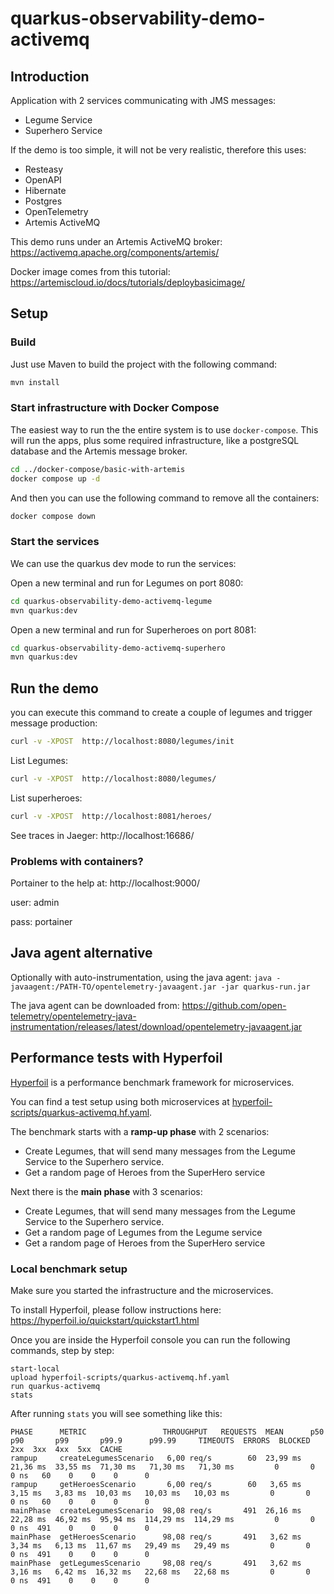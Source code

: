 
# quarkus-observability-demo-activemq

## Introduction

Application with 2 services communicating with JMS messages:
* Legume Service
* Superhero Service

If the demo is too simple, it will not be very realistic, therefore this uses:

- Resteasy
- OpenAPI
- Hibernate
- Postgres
- OpenTelemetry
- Artemis ActiveMQ

This demo runs under an Artemis ActiveMQ broker:
https://activemq.apache.org/components/artemis/

Docker image comes from this tutorial:
https://artemiscloud.io/docs/tutorials/deploybasicimage/

## Setup

### Build
Just use Maven to build the project with the following command:

```bash
mvn install
```
### Start infrastructure with Docker Compose

The easiest way to run the the entire system is to use `docker-compose`. This will run the apps, plus some
required infrastructure, like a postgreSQL database and the Artemis message broker.

```bash
cd ../docker-compose/basic-with-artemis
docker compose up -d
```

And then you can use the following command to remove all the containers:

```bash
docker compose down
```
### Start the services 

We can use the quarkus dev mode to run the services:

Open a new terminal and run for Legumes on port 8080:
```bash
cd quarkus-observability-demo-activemq-legume 
mvn quarkus:dev
```

Open a new terminal and run for Superheroes on port 8081:
```bash
cd quarkus-observability-demo-activemq-superhero 
mvn quarkus:dev
```

## Run the demo

you can execute this command to create a couple of legumes and trigger message production:
```bash
curl -v -XPOST  http://localhost:8080/legumes/init
```
List Legumes: 
```bash
curl -v -XPOST  http://localhost:8080/legumes/
```
List superheroes:
```bash
curl -v -XPOST  http://localhost:8081/heroes/
```
See traces in Jaeger: http://localhost:16686/

### Problems with containers?

Portainer to the help at: http://localhost:9000/

user: admin

pass: portainer

## Java agent alternative
Optionally with auto-instrumentation, using the java agent:
`java -javaagent:/PATH-TO/opentelemetry-javaagent.jar -jar quarkus-run.jar`

The java agent can be downloaded from: https://github.com/open-telemetry/opentelemetry-java-instrumentation/releases/latest/download/opentelemetry-javaagent.jar

## Performance tests with Hyperfoil

[Hyperfoil](https://hyperfoil.io/) is a performance benchmark framework for microservices.

You can find a test setup using both microservices at [hyperfoil-scripts/quarkus-activemq.hf.yaml](hyperfoil-scripts/quarkus-activemq.hf.yaml).

The benchmark starts with a **ramp-up phase** with 2 scenarios:
* Create Legumes, that will send many messages from the Legume Service to the Superhero service.
* Get a random page of Heroes from the SuperHero service

Next there is the **main phase** with 3 scenarios: 
* Create Legumes, that will send many messages from the Legume Service to the Superhero service.
* Get a random page of Legumes from the Legume service
* Get a random page of Heroes from the SuperHero service

### Local benchmark setup

Make sure you started the infrastructure and the microservices.

To install Hyperfoil, please follow instructions here: https://hyperfoil.io/quickstart/quickstart1.html

Once you are inside the Hyperfoil console you can run the following commands, step by step:
```shell
start-local
upload hyperfoil-scripts/quarkus-activemq.hf.yaml
run quarkus-activemq
stats
```
After running `stats` you will see something like this:

```shell
PHASE      METRIC                 THROUGHPUT   REQUESTS  MEAN      p50       p90       p99       p99.9      p99.99     TIMEOUTS  ERRORS  BLOCKED  2xx  3xx  4xx  5xx  CACHE
rampup     createLegumesScenario   6,00 req/s        60  23,99 ms  21,36 ms  33,55 ms  71,30 ms   71,30 ms   71,30 ms         0       0     0 ns   60    0    0    0      0
rampup     getHeroesScenario       6,00 req/s        60   3,65 ms   3,15 ms   3,83 ms  10,03 ms   10,03 ms   10,03 ms         0       0     0 ns   60    0    0    0      0
mainPhase  createLegumesScenario  98,08 req/s       491  26,16 ms  22,28 ms  46,92 ms  95,94 ms  114,29 ms  114,29 ms         0       0     0 ns  491    0    0    0      0
mainPhase  getHeroesScenario      98,08 req/s       491   3,62 ms   3,34 ms   6,13 ms  11,67 ms   29,49 ms   29,49 ms         0       0     0 ns  491    0    0    0      0
mainPhase  getLegumesScenario     98,08 req/s       491   3,62 ms   3,16 ms   6,42 ms  16,32 ms   22,68 ms   22,68 ms         0       0     0 ns  491    0    0    0      0
```

